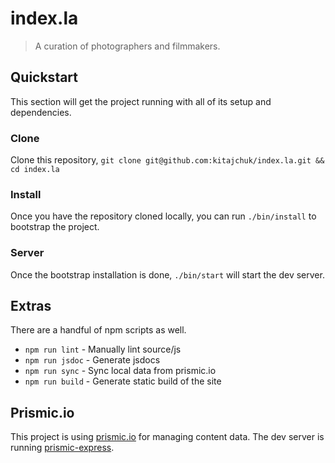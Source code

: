 index.la
========

> A curation of photographers and filmmakers.



## Quickstart
This section will get the project running with all of its setup and dependencies.

### Clone
Clone this repository, `git clone git@github.com:kitajchuk/index.la.git && cd index.la`

### Install
Once you have the repository cloned locally, you can run `./bin/install` to bootstrap the project.

### Server
Once the bootstrap installation is done, `./bin/start` will start the dev server.



## Extras
There are a handful of npm scripts as well.

* `npm run lint` - Manually lint source/js
* `npm run jsdoc` - Generate jsdocs
* `npm run sync` - Sync local data from prismic.io
* `npm run build` - Generate static build of the site



## Prismic.io
This project is using [prismic.io](https://prismic.io) for managing content data. The dev server is running [prismic-express](https://github.com/kitajchuk/prismic-express).
